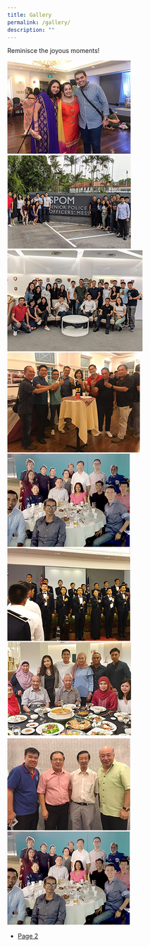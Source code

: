 ```yaml
---
title: Gallery
permalink: /gallery/
description: ""
---
```

<div class="row justify-content-center abt-highlights-main">
  <div class="col-12 col-md-12 align-center text-center">
    <p class="mbr-section-subtitle align-center mbr-fonts-style pb-2 display-5"> Reminisce the joyous moments! </p>
  </div>
  <div class="photo-gallery-container popup-gallery">
    <div class="row">
      <div class="col-lg-4 col-md-6 col-sm-6 col-xs-12">
        <div data-target="#mymodal" data-toggle="modal" class="photo-gallery-box">
          <a target="_blank" href="/files/Assets/media/gallery/photo-gallery-preview-1.png">
            <img src="/files/Assets/media/gallery/photo-gallery-1.png">
          </a>
        </div>
      </div>
      <div class="col-lg-4 col-md-6 col-sm-6 col-xs-12">
        <div class="photo-gallery-box">
          <a target="_blank" href="/files/Assets/media/gallery/photo-gallery-preview-2.png">
            <img src="/files/Assets/media/gallery/photo-gallery-2.png">
          </a>
        </div>
      </div>
      <div class="col-lg-4 col-md-6 col-sm-6 col-xs-12">
        <div class="photo-gallery-box">
          <a target="_blank" href="/files/Assets/media/gallery/photo-gallery-preview-3.png">
            <img src="/files/Assets/media/gallery/photo-gallery-3.png">
          </a>
        </div>
      </div>
      <div class="col-lg-4 col-md-6 col-sm-6 col-xs-12">
        <div class="photo-gallery-box">
          <a target="_blank" href="/files/Assets/media/gallery/photo-gallery-preview-4.png">
            <img src="/files/Assets/media/gallery/photo-gallery-4.png">
          </a>
        </div>
      </div>
      <div class="col-lg-4 col-md-6 col-sm-6 col-xs-12">
        <div class="photo-gallery-box">
          <a target="_blank" href="/files/Assets/media/gallery/photo-gallery-preview-9.png">
            <img src="/files/Assets/media/gallery/photo-gallery-9.png">
          </a>
        </div>
      </div>
      <div class="col-lg-4 col-md-6 col-sm-6 col-xs-12">
        <div class="photo-gallery-box">
          <a href="/files/Assets/media/gallery/photo-gallery-preview-6.png">
            <img src="/files/Assets/media/gallery/photo-gallery-6.png">
          </a>
        </div>
      </div>
      <div class="col-lg-4 col-md-6 col-sm-6 col-xs-12">
        <div class="photo-gallery-box">
          <a target="_blank" href="/files/Assets/media/gallery/photo-gallery-preview-7.png">
            <img src="/files/Assets/media/gallery/photo-gallery-7.png">
          </a>
        </div>
      </div>
      <div class="col-lg-4 col-md-6 col-sm-6 col-xs-12">
        <div class="photo-gallery-box">
          <a target="_blank" href="/files/Assets/media/gallery/photo-gallery-preview-8.png">
            <img src="/files/Assets/media/gallery/photo-gallery-8.png">
          </a>
        </div>
      </div>
      <div class="col-lg-4 col-md-6 col-sm-6 col-xs-12">
        <div class="photo-gallery-box">
          <a target="_blank" href="/files/Assets/media/gallery/photo-gallery-preview-9.png">
            <img src="/files/Assets/media/gallery/photo-gallery-9.png">
          </a>
        </div>
      </div>
    </div>
    <nav aria-label="...">
      <ul class="pagination">        
        <li class="page-item">
          <a href="gallery-1" class="page-link nav-link">Page 2</a>
        </li>
      </ul>
    </nav>
  </div>
</div>